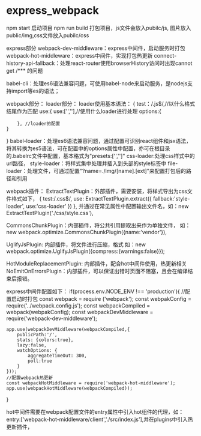 # express_webpack
npm start 启动项目
npm run build 打包项目，js文件会放入pubilc/js, 图片放入public/img,css文件放入pubilc/css

express部分
webpack-dev-middleware：express中间件，启动服务时打包
webpack-hot-middleware：express中间件，实现打包热更新
connect-history-api-fallback：处理react-router使用browserHistory访问时出现cannot get /*** 的问题

babel-cli：处理es6语法兼容问题，可使用babel-node来启动服务，是nodejs支持import等es的语法；



webpack部分：
loader部分：
loader使用基本语法：
{
    test：/\.js$/,//以什么格式结尾作为匹配
    use:{
        use:['',''],//使用什么loader进行处理
        options:{

        }, //loader的配置
    }
}
babel-loader：处理es6语法兼容问题，通过配置可识别react组件和jsx语法，将其转换为es5语法，可在配置中的options属性中配置，亦可在根目录的.babelrc文件中配置，基本格式为"presets:['','']"
css-loader:处理css样式中的url路径，
style-loader：将样式集中处理并插入到头部的style标签中
file-loader：处理文件，可通过配置"?name=./img/[name].[ext]"来配置打包后的路径和引用


webpack插件：
ExtractTextPlugin：外部插件，需要安装，将样式导出为css文件格式如下，
{
    test:/\.css$/,
    use: ExtractTextPlugin.extract({
        fallback:'style-loader',
        use:'css-loader'
    })
},
并通过在常见属性中配置输出文件名，如：new ExtractTextPlugin('./css/style.css'),

CommonsChunkPlugin：内部插件，将公共引用提取出来作为单独文件，
如：new webpack.optimize.CommonsChunkPlugin({name:'vendor'}),

UglifyJsPlugin: 内部插件，将文件进行压缩，格式
如：new webpack.optimize.UglifyJsPlugin({compress:{warnings:false}});

HotModuleReplacementPlugin: 内部插件，配合hot中间件使用，热更新相关
NoEmitOnErrorsPlugin：内部插件，可以保证出错时页面不阻塞，且会在编译结束后报错。

express中间件配置如下：
if(process.env.NODE_ENV !== 'production'){
    //配置启动时打包
    const webpack = require ('webpack');
    const webpakConfig = require('../webpack.config.js');
    const webpackCompiled = webpack(webpakConfig);
    const webpackDevMiddleware = require('webpack-dev-middleware');

    app.use(webpackDevMiddleware(webpackCompiled,{
        publicPath:'/',
        stats: {colors:true},
        lazy:false,
        watchOptions: {
            aggregateTimeOut: 300,
            poll:true
        }
    }));
    //配置webpack热更新
    const webpackHotMiddleware = require('webpack-hot-middleware');
    app.use(webpackHotMiddleware(webpackCompiled));
}

hot中间件需要在webpack配置文件的entry属性中引入hot组件的代理，如：
entry:['webpack-hot-middleware/client','./src/index.js'],并在plugins中引入热更新插件，

